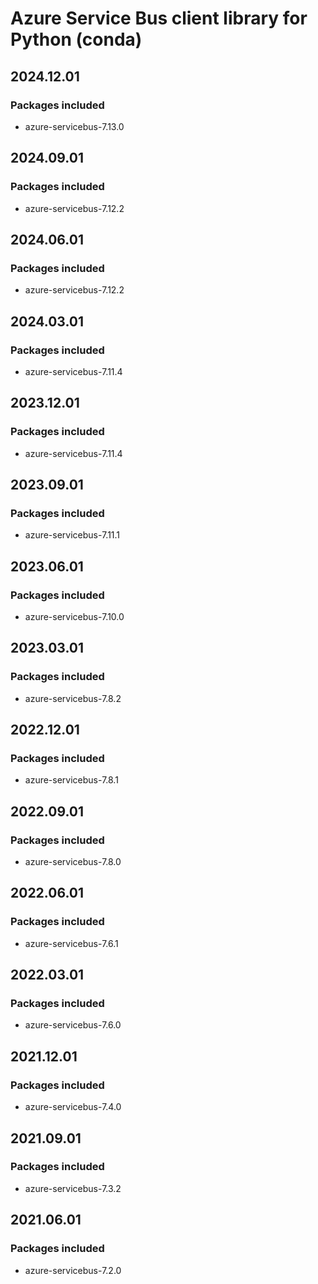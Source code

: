 # Azure Service Bus client library for Python (conda)

## 2024.12.01

### Packages included

- azure-servicebus-7.13.0

## 2024.09.01

### Packages included

- azure-servicebus-7.12.2

## 2024.06.01

### Packages included

- azure-servicebus-7.12.2

## 2024.03.01

### Packages included

- azure-servicebus-7.11.4

## 2023.12.01

### Packages included

- azure-servicebus-7.11.4

## 2023.09.01

### Packages included

- azure-servicebus-7.11.1

## 2023.06.01

### Packages included

- azure-servicebus-7.10.0

## 2023.03.01

### Packages included

- azure-servicebus-7.8.2

## 2022.12.01

### Packages included

- azure-servicebus-7.8.1

## 2022.09.01

### Packages included

- azure-servicebus-7.8.0

## 2022.06.01

### Packages included

- azure-servicebus-7.6.1

## 2022.03.01

### Packages included

- azure-servicebus-7.6.0

## 2021.12.01

### Packages included

- azure-servicebus-7.4.0

## 2021.09.01

### Packages included

- azure-servicebus-7.3.2

## 2021.06.01

### Packages included

- azure-servicebus-7.2.0
